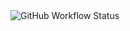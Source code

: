 <img alt="GitHub Workflow Status" src="https://img.shields.io/github/actions/workflow/status/AndressaP01/systemBanco/maven.yml?style=plastic">
